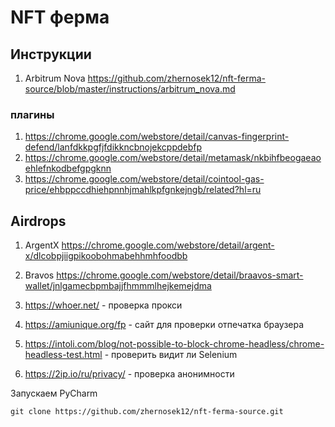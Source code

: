 # NFT ферма

## Инструкции

1. Arbitrum Nova https://github.com/zhernosek12/nft-ferma-source/blob/master/instructions/arbitrum_nova.md

### плагины

1. https://chrome.google.com/webstore/detail/canvas-fingerprint-defend/lanfdkkpgfjfdikkncbnojekcppdebfp
2. https://chrome.google.com/webstore/detail/metamask/nkbihfbeogaeaoehlefnkodbefgpgknn
3. https://chrome.google.com/webstore/detail/cointool-gas-price/ehbppccdhiehpnnhjmahlkpfgnkejngb/related?hl=ru

## Airdrops

1. ArgentX https://chrome.google.com/webstore/detail/argent-x/dlcobpjiigpikoobohmabehhmhfoodbb
2. Bravos https://chrome.google.com/webstore/detail/braavos-smart-wallet/jnlgamecbpmbajjfhmmmlhejkemejdma

1. https://whoer.net/ - проверка прокси
2. https://amiunique.org/fp - сайт для проверки отпечатка браузера
3. https://intoli.com/blog/not-possible-to-block-chrome-headless/chrome-headless-test.html - проверить видит ли Selenium
4. https://2ip.io/ru/privacy/ - проверка анонимности

Запускаем PyCharm

```
git clone https://github.com/zhernosek12/nft-ferma-source.git
```

